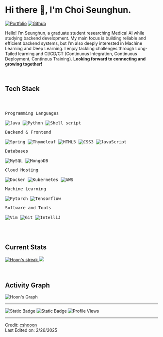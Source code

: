 <h1>Hi there 👋, I'm Choi Seunghun.</h1>

<!-- Header Links -->
[![Portfolio](https://img.shields.io/badge/-Portfolio-red?style=flat&logo=appveyor&logoColor=white)](https://github.com/cshooon)
[![Github](https://img.shields.io/badge/-Github-000?style=flat&logo=Github&logoColor=white)](https://github.com/cshooon)



<!-- Short Bio -->
<p>Hello! I’m Seunghun, a graduate student researching Medical AI while studying backend development. My main focus is building reliable and efficient backend systems, but I’m also deeply interested in Machine Learning and Deep Learning. I enjoy tackling challenges through Long-Tailed learning and CI/CD/CT (Continuous Integration, Continuous Deployment, Continous Training). <b>Looking forward to connecting and growing together!</b></p>


<!-- Tech Stack -->
</br>
<h2>Tech Stack</h2>

<div>
	<p style="display: inline-block;">
	<p>
		<kbd>
			<kbd>Programming Languages</kbd>
			<br>
			<br>
			<img src="https://img.shields.io/badge/Java-05122A?style=flat&logo=openjdk&logoColor=white" alt="Java">
			<img src="https://img.shields.io/badge/Python-05122A?style=flat&logo=python&logoColor=white" alt="Python">
			<img src="https://img.shields.io/badge/Shell%20Script-05122A?style=flat&logo=gnu-bash&logoColor=white" alt="Shell script">		
		</kbd>
	</p>
  <p>
		<kbd>
			<kbd>Backend & Frontend</kbd>
			<br>
			<br>
		<img src="https://img.shields.io/badge/Spring-05122A?style=flat&logo=Spring&logoColor=white" alt="Spring">
		<img alt="Thymeleaf" src="https://img.shields.io/badge/Thymeleaf-05122A?style=flat&logo=Thymeleaf">
		<img src="https://img.shields.io/badge/HTML5-05122A?style=flat&logo=HTML5&logoColor=white" alt="HTML5">
		<img src="https://img.shields.io/badge/CSS3-05122A?style=flat&logo=CSS3&logoColor=white" alt="CSS3">
		<img src="https://img.shields.io/badge/JavaScript-05122A?style=flat&logo=Javascript&logoColor=white" alt="JavaScript">
		</kbd>
	</p>
	<p>
		<kbd>
			<kbd>Databases</kbd>
			<br>
			<br>
		<img src="https://img.shields.io/badge/MySQL-05122A?style=flat&logo=MySQL&logoColor=white" alt="MySQL">
		<img src="https://img.shields.io/badge/MongoDB-05122A?style=flat&logo=MongoDB&logoColor=white" alt="MongoDB">
		</kbd>
	</p>
  <p>
		<kbd>
			<kbd>Cloud Hosting</kbd>
			<br>
			<br>
			<img src="https://img.shields.io/badge/docker-05122A?style=flat&logo=docker&logoColor=white" alt="Docker">
			<img src="https://img.shields.io/badge/Kubernetes-05122A?style=flat&logo=Kubernetes&logoColor=white" alt="Kubernetes">
			<img src="https://img.shields.io/badge/AWS-05122A?style=flat&logo=amazonwebservices&logoColor=white" alt="AWS">			
		</kbd>
	</p>
  <p>
		<kbd>
			<kbd>Machine Learning</kbd>
			<br>
			<br>
			<img src="https://img.shields.io/badge/Pytorch-05122A?style=flat&logo=Pytorch&logoColor=white" alt="Pytorch">
			<img src="https://img.shields.io/badge/Tensorflow-05122A?style=flat&logo=Tensorflow&logoColor=white" alt="Tensorflow">
		</kbd>
	</p>
	<p>
		<kbd>
			<kbd>Software and Tools</kbd>
			<br>
			<br>
			<img src="https://img.shields.io/badge/Vim-05122A?style=flat&logo=Vim&logoColor=white" alt="Vim">
			<img src="https://img.shields.io/badge/Git-05122A?style=flat&logo=Git&logoColor=white" alt="Git">
			<img src="https://img.shields.io/badge/IntelliJ-05122A?style=flat&logo=intellij-idea&logoColor=white" alt="IntelliJ">
		</kbd>
	</p>
    </p>
</div>


<!-- Licenses & certifications -->
</br>

<!-- Current Stats card -->
</br>
<h2>Current Stats</h2>

<div>
<a href="https://github.com/cshooon">
      <img alt="Hoon's streak" src="https://github-readme-streak-stats-9m8ugfa77-denvercoder1.vercel.app/?user=cshooon&theme=monokai-metallian&border_radius=0&card_width=417&card_height=194&background=0D1017&fire=E8EDF3&currStreakNum=E8EDF3&sideNums=E8EDF3&currStreakLabel=E8EDF3&sideLabels=E8EDF3F0&dates=E8EDF3D5&ring=E8EDF3F0&card_width=400&card_height=195"/>
    </a>
<a href="https://github.com/cshooon">
<img src="https://github-readme-stats.vercel.app/api?username=cshooon&show_icons=true&bg_color=0D1017&border_radius=0&text_color=E8EDF3D5&title_color=E8EDF3&icon_color=E8EDF3&hide_border=false&card_width=414&card_height=195"/>
</a>
</div>



<!-- Activity Graph card -->
</br>
</br>
<h2>Activity Graph</h2>

![Hoon's Graph](https://github-readme-activity-graph.vercel.app/graph?username=cshooon&custom_title=Hoon's%20GitHub%20Activity%20Graph&bg_color=0d1017&color=e8edf3&line=e8edf3&point=e8edf3&area_color=FFFFFF&title_color=FFFFFF&area=true)

---

![Static Badge](https://img.shields.io/badge/Thanks%20for%20visiting!-05122A)
![Static Badge](https://img.shields.io/badge/Star%20%E2%AD%90%20some%20repositories%20you%20find%20helpful!%20-05122A)
![Profile Views](https://komarev.com/ghpvc/?username=cshooon&style=flat&labelolor=05122A&color=05122A)

------
Credit: [cshooon](https://github.com/cshooon) \
Last Edited on: 2/26/2025
